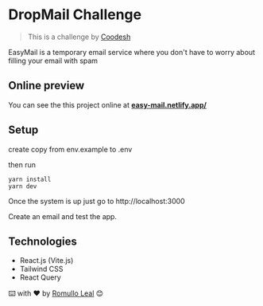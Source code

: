 # DropMail Challenge

> This is a challenge by [Coodesh](https://coodesh.com/)

EasyMail is a temporary email service where you don't have to worry about filling your email with spam

## Online preview

You can see the this project online at **[easy-mail.netlify.app/](https://easy-mail.netlify.app)**

## Setup

create copy from env.example to .env

then run

```
yarn install
yarn dev
```

Once the system is up just go to http://localhost:3000

Create an email and test the app.

## Technologies

- React.js (Vite.js)
- Tailwind CSS
- React Query

⌨️ with ❤️ by [Romullo Leal](https://github.com/romulloleal) 😊

